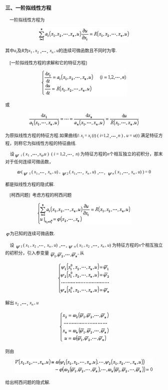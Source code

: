 <div class=Section1>
<h3 style='text-align:justify;text-justify:inter-ideograph;text-autospace:none;
vertical-align:bottom'><span lang=ZH-CN>三、一阶拟线性方程</span></h3>
<p style='text-align:justify;text-justify:inter-ideograph;text-autospace:none;
vertical-align:bottom'><span lang=EN-US style='font-family:"Times New Roman"'>&nbsp;&nbsp;&nbsp;
</span><span lang=ZH-CN>一阶拟线性方程为</span></p>
<p align=center style='text-align:center;text-autospace:none;vertical-align:
bottom'><sub><span lang=EN-US style='font-family:"Times New Roman"'><img
width=292 height=47 src="res/17e9d95da129bdd93c34fb6cc6aaaa52_5790_files/image002.gif"
u1:shapes="_x0000_i1025"></span></sub></p>
<p style='text-align:justify;text-justify:inter-ideograph;text-autospace:none;
vertical-align:bottom'><span lang=ZH-CN>其中</span><i><span lang=EN-US
style='font-family:"Times New Roman"'>a</span></i><i><sub><span lang=EN-US
style='font-size:8.0pt;font-family:"Times New Roman"'>i</span></sub></i><span
lang=ZH-CN>及</span><i><span lang=EN-US style='font-family:"Times New Roman"'>R</span></i><span
lang=ZH-CN>为</span><i><span lang=EN-US style='font-family:"Times New Roman"'>x</span></i><sub><span
lang=EN-US style='font-size:8.0pt;font-family:"Times New Roman"'>1 </span></sub><span
lang=EN-US style='font-family:"Times New Roman"'>, <i>x</i></span><sub><span
lang=EN-US style='font-size:8.0pt;font-family:"Times New Roman"'>2 </span></sub><sub><span
lang=EN-US style='font-family:"Times New Roman"'><img width=29 height=15
src="res/17e9d95da129bdd93c34fb6cc6aaaa52_5790_files/image004.gif" u1:shapes="_x0000_i1026"
align=absmiddle></span></sub><span lang=EN-US style='font-family:"Times New Roman"'>&nbsp;<i>x</i></span><i><sub><span
lang=EN-US style='font-size:8.0pt;font-family:"Times New Roman"'>n </span></sub></i><span
lang=EN-US style='font-family:"Times New Roman"'>, <i>u</i></span><span
lang=ZH-CN>的连续可微函数且不同时为零</span><span lang=EN-US style='font-family:"Times New Roman"'>.</span></p>
<p style='text-align:justify;text-justify:inter-ideograph;text-autospace:none;
vertical-align:bottom'><span lang=EN-US style='font-family:"Times New Roman"'>&nbsp;&nbsp;&nbsp;
[</span><span lang=ZH-CN>一阶拟线性方程的求解和它的特征方程</span><span lang=EN-US
style='font-family:"Times New Roman"'>]</span></p>
<p align=center style='text-align:center;text-autospace:none;vertical-align:
bottom'><sub><span lang=EN-US style='font-family:"Times New Roman"'><img
width=275 height=83 src="res/17e9d95da129bdd93c34fb6cc6aaaa52_5790_files/image006.gif"
u1:shapes="_x0000_i1027"></span></sub></p>
<p style='text-align:justify;text-justify:inter-ideograph;text-autospace:none;
vertical-align:bottom'><span lang=ZH-CN>或</span></p>
<p align=center style='text-align:center;text-autospace:none;vertical-align:
bottom'><sub><span lang=EN-US style='font-family:"Times New Roman"'><img
width=357 height=47 src="res/17e9d95da129bdd93c34fb6cc6aaaa52_5790_files/image008.gif"
u1:shapes="_x0000_i1028"></span></sub></p>
<p style='text-align:justify;text-justify:inter-ideograph;text-autospace:none;
vertical-align:bottom'><span lang=ZH-CN>为原拟线性方程的特征方程</span><span lang=EN-US
style='font-family:"Times New Roman"'>.</span><span lang=ZH-CN>如果曲线</span><i><span
lang=EN-US style='font-family:"Times New Roman"'>l</span></i><span lang=EN-US
style='font-family:"Times New Roman"'>: <i>x</i></span><i><sub><span
lang=EN-US style='font-size:8.0pt;font-family:"Times New Roman"'>i </span></sub></i><span
lang=EN-US style='font-family:"Times New Roman"'>= <i>x</i></span><i><sub><span
lang=EN-US style='font-size:8.0pt;font-family:"Times New Roman"'>i </span></sub></i><span
lang=EN-US style='font-family:"Times New Roman"'>(<i>t</i>) ( <i>i</i>=1,2<sub><img
width=29 height=15 src="res/17e9d95da129bdd93c34fb6cc6aaaa52_5790_files/image009.gif"
u1:shapes="_x0000_i1029" align=absmiddle></sub><i>n </i>) , <i>u </i>= <i>u</i>(<i>t</i>)
</span><span lang=ZH-CN>满足特征方程，则称它为拟线性方程的特征曲线</span><span lang=EN-US
style='font-family:"Times New Roman"'>.</span></p>
<p style='text-align:justify;text-justify:inter-ideograph;text-autospace:none;
vertical-align:bottom'><span lang=EN-US style='font-family:"Times New Roman"'>&nbsp;&nbsp;&nbsp;
</span><span lang=ZH-CN>设</span><sub><span lang=EN-US style='font-size:8.0pt;
font-family:"Times New Roman"'><img width=17 height=17
src="res/17e9d95da129bdd93c34fb6cc6aaaa52_5790_files/2.gif" align=absmiddle></span></sub><span lang=EN-US
style='font-family:"Times New Roman"'> </span><i><sub><span lang=EN-US
style='font-size:8.0pt;font-family:"Times New Roman"'>i</span></sub></i><span
lang=EN-US style='font-family:"Times New Roman"'> ( <i>x</i></span><sub><span
lang=EN-US style='font-size:8.0pt;font-family:"Times New Roman"'>1 </span></sub><sub><span
lang=EN-US style='font-family:"Times New Roman"'><img width=29 height=15
src="res/17e9d95da129bdd93c34fb6cc6aaaa52_5790_files/image010.gif" u1:shapes="_x0000_i1038"
align=absmiddle></span></sub><i><span lang=EN-US style='font-family:"Times New Roman"'>x<sub>n</sub></span></i><span
lang=EN-US style='font-family:"Times New Roman"'>,<i>u</i> )&nbsp; ( <i>i </i>=
1,2<sub><img width=29 height=15
src="res/17e9d95da129bdd93c34fb6cc6aaaa52_5790_files/image011.gif" u1:shapes="_x0000_i1039"
align=absmiddle></sub> <i>n</i>) </span><span lang=ZH-CN>为特征方程的</span><i><span
lang=EN-US style='font-family:"Times New Roman"'>n</span></i><span lang=ZH-CN>个相互独立的初积分，那末对于任何连续可微函数，</span></p>
<p align=center style='text-align:center;text-autospace:none;vertical-align:
bottom'><span lang=EN-US style='font-family:"Times New Roman"'><img width=13
height=15 src="res/17e9d95da129bdd93c34fb6cc6aaaa52_5790_files/3.gif" align=absmiddle>(</span><sub><span
lang=EN-US style='font-size:8.0pt;font-family:"Times New Roman"'><img width=17
height=17 src="res/17e9d95da129bdd93c34fb6cc6aaaa52_5790_files/2.gif" align=absmiddle></span></sub><span
lang=EN-US style='font-family:"Times New Roman"'> </span><sub><span lang=EN-US
style='font-size:8.0pt;font-family:"Times New Roman"'>1<i> </i></span></sub><span
lang=EN-US style='font-family:"Times New Roman"'>( <i>x</i></span><sub><span
lang=EN-US style='font-size:8.0pt;font-family:"Times New Roman"'>1</span></sub><sub><span
lang=EN-US style='font-family:"Times New Roman"'><img width=29 height=15
src="res/17e9d95da129bdd93c34fb6cc6aaaa52_5790_files/image012.gif" u1:shapes="_x0000_i1040"
align=absmiddle></span></sub><span lang=EN-US style='font-family:"Times New Roman"'>
<i>x</i></span><i><sub><span lang=EN-US style='font-size:8.0pt;font-family:
"Times New Roman"'>n</span></sub></i><sub><span lang=EN-US style='font-size:
8.0pt;font-family:"Times New Roman"'> </span></sub><span lang=EN-US
style='font-family:"Times New Roman"'>, <i>u</i>) , </span><sub><span
lang=EN-US style='font-size:8.0pt;font-family:"Times New Roman"'><img width=17
height=17 src="res/17e9d95da129bdd93c34fb6cc6aaaa52_5790_files/2.gif" align=absmiddle>2<i> </i></span></sub><span
lang=EN-US style='font-family:"Times New Roman"'>( <i>x</i></span><sub><span
lang=EN-US style='font-size:8.0pt;font-family:"Times New Roman"'>1</span></sub><sub><span
lang=EN-US style='font-family:"Times New Roman"'><img width=29 height=15
src="res/17e9d95da129bdd93c34fb6cc6aaaa52_5790_files/image013.gif" u1:shapes="_x0000_i1041"
align=absmiddle></span></sub><span lang=EN-US style='font-family:"Times New Roman"'>
<i>x</i></span><i><sub><span lang=EN-US style='font-size:8.0pt;font-family:
"Times New Roman"'>n </span></sub></i><span lang=EN-US style='font-family:"Times New Roman"'>,
<i>u</i>) <sub><img width=29 height=15
src="res/17e9d95da129bdd93c34fb6cc6aaaa52_5790_files/image014.gif" u1:shapes="_x0000_i1042"
align=absmiddle></sub>&nbsp;</span><i><sub><span lang=EN-US style='font-size:
8.0pt;font-family:"Times New Roman"'><img width=17 height=17
src="res/17e9d95da129bdd93c34fb6cc6aaaa52_5790_files/2.gif" align=absmiddle>n</span></sub></i><sub><span
lang=EN-US style='font-size:8.0pt;font-family:"Times New Roman"'> </span></sub><span
lang=EN-US style='font-family:"Times New Roman"'>( <i>x</i></span><sub><span
lang=EN-US style='font-size:8.0pt;font-family:"Times New Roman"'>1</span></sub><sub><span
lang=EN-US style='font-family:"Times New Roman"'><img width=29 height=15
src="res/17e9d95da129bdd93c34fb6cc6aaaa52_5790_files/image015.gif" u1:shapes="_x0000_i1043"
align=absmiddle></span></sub><span lang=EN-US style='font-family:"Times New Roman"'>
<i>x</i></span><i><sub><span lang=EN-US style='font-size:8.0pt;font-family:
"Times New Roman"'>n </span></sub></i><span lang=EN-US style='font-family:"Times New Roman"'>,
<i>u</i>) ) = 0</span></p>
<p style='text-align:justify;text-justify:inter-ideograph;text-autospace:none;
vertical-align:bottom'><span lang=ZH-CN>都是拟线性方程的隐式解</span><span lang=EN-US
style='font-family:"Times New Roman"'>.</span></p>
<p style='text-align:justify;text-justify:inter-ideograph;text-autospace:none;
vertical-align:bottom'><span lang=EN-US style='font-family:"Times New Roman"'>&nbsp;&nbsp;&nbsp;
[</span><span lang=ZH-CN>柯西问题</span><span lang=EN-US style='font-family:"Times New Roman"'>]&nbsp;
</span><span lang=ZH-CN>考虑方程的柯西问题</span></p>
<p align=center style='text-align:center;text-autospace:none;vertical-align:
bottom'><sub><span lang=EN-US style='font-family:"Times New Roman"'><img
width=300 height=72 src="res/17e9d95da129bdd93c34fb6cc6aaaa52_5790_files/image017.gif"
u1:shapes="_x0000_i1044"></span></sub></p>
<p style='text-align:justify;text-justify:inter-ideograph;text-autospace:none;
vertical-align:bottom'><span lang=EN-US style='font-family:"Times New Roman"'><img
width=15 height=19 src="res/17e9d95da129bdd93c34fb6cc6aaaa52_5790_files/4.gif" align=absmiddle></span><span
lang=ZH-CN>为已知的连续可微函数</span><span lang=EN-US style='font-family:"Times New Roman"'>.</span></p>
<p style='text-align:justify;text-justify:inter-ideograph;text-autospace:none;
vertical-align:bottom'><span lang=EN-US style='font-family:"Times New Roman"'>&nbsp;&nbsp;&nbsp;
</span><span lang=ZH-CN>设</span><span lang=ZH-CN style='font-family:"Times New Roman"'>
</span><sub><span lang=EN-US style='font-size:8.0pt;font-family:"Times New Roman"'><img
width=17 height=17 src="res/17e9d95da129bdd93c34fb6cc6aaaa52_5790_files/2.gif" align=absmiddle>1<i> </i></span></sub><span
lang=EN-US style='font-family:"Times New Roman"'>( <i>x</i></span><sub><span
lang=EN-US style='font-size:8.0pt;font-family:"Times New Roman"'>1 </span></sub><span
lang=EN-US style='font-family:"Times New Roman"'>, <i>x</i></span><sub><span
lang=EN-US style='font-size:8.0pt;font-family:"Times New Roman"'>2 </span></sub><sub><span
lang=EN-US style='font-family:"Times New Roman"'><img width=29 height=15
src="res/17e9d95da129bdd93c34fb6cc6aaaa52_5790_files/image018.gif" u1:shapes="_x0000_i1045"
align=absmiddle></span></sub><span lang=EN-US style='font-family:"Times New Roman"'>&nbsp;<i>x</i></span><i><sub><span
lang=EN-US style='font-size:8.0pt;font-family:"Times New Roman"'>n </span></sub></i><span
lang=EN-US style='font-family:"Times New Roman"'>, <i>u</i>) <sub><img
width=29 height=15 src="res/17e9d95da129bdd93c34fb6cc6aaaa52_5790_files/image019.gif"
u1:shapes="_x0000_i1046" align=absmiddle></sub></span><sub><span lang=EN-US
style='font-size:8.0pt;font-family:"Times New Roman"'><img width=17 height=17
src="res/17e9d95da129bdd93c34fb6cc6aaaa52_5790_files/2.gif" align=absmiddle></span></sub><span lang=EN-US
style='font-family:"Times New Roman"'>&nbsp;</span><i><sub><span lang=EN-US
style='font-size:8.0pt;font-family:"Times New Roman"'>n</span></sub></i><sub><span
lang=EN-US style='font-size:8.0pt;font-family:"Times New Roman"'> </span></sub><span
lang=EN-US style='font-family:"Times New Roman"'>( <i>x</i></span><sub><span
lang=EN-US style='font-size:8.0pt;font-family:"Times New Roman"'>1 </span></sub><span
lang=EN-US style='font-family:"Times New Roman"'>, <i>x</i></span><sub><span
lang=EN-US style='font-size:8.0pt;font-family:"Times New Roman"'>2 </span></sub><sub><span
lang=EN-US style='font-family:"Times New Roman"'><img width=29 height=15
src="res/17e9d95da129bdd93c34fb6cc6aaaa52_5790_files/image020.gif" u1:shapes="_x0000_i1047"
align=absmiddle></span></sub><span lang=EN-US style='font-family:"Times New Roman"'>&nbsp;<i>x</i></span><i><sub><span
lang=EN-US style='font-size:8.0pt;font-family:"Times New Roman"'>n </span></sub></i><span
lang=EN-US style='font-family:"Times New Roman"'>, <i>u</i>) </span><span
lang=ZH-CN>为特征方程的</span><i><span lang=EN-US style='font-family:"Times New Roman"'>n</span></i><span
lang=ZH-CN>个相互独立的初积分，引入参变量</span><span lang=ZH-CN style='font-family:"Times New Roman"'>
</span><sub><span lang=EN-US style='font-family:"Times New Roman"'><img
width=88 height=24 src="res/17e9d95da129bdd93c34fb6cc6aaaa52_5790_files/image022.gif"
u1:shapes="_x0000_i1048" align=absmiddle></span></sub><span lang=EN-US
style='font-family:"Times New Roman"'>, </span><span lang=ZH-CN>从</span></p>
<p align=center style='text-align:center;text-autospace:none;vertical-align:
bottom'><sub><span lang=EN-US style='font-family:"Times New Roman"'><img
width=169 height=99 src="res/17e9d95da129bdd93c34fb6cc6aaaa52_5790_files/image024.gif"
u1:shapes="_x0000_i1049"></span></sub></p>
<p style='text-align:justify;text-justify:inter-ideograph;text-autospace:none;
vertical-align:bottom'><span lang=ZH-CN>解出</span><span lang=ZH-CN
style='font-family:"Times New Roman"'> </span><i><span lang=EN-US
style='font-family:"Times New Roman"'>x</span></i><sub><span lang=EN-US
style='font-size:8.0pt;font-family:"Times New Roman"'>2 </span></sub><sub><span
lang=EN-US style='font-family:"Times New Roman"'><img width=29 height=15
src="res/17e9d95da129bdd93c34fb6cc6aaaa52_5790_files/image025.gif" u1:shapes="_x0000_i1050"
align=absmiddle></span></sub><span lang=EN-US style='font-family:"Times New Roman"'>&nbsp;<i>x</i></span><i><sub><span
lang=EN-US style='font-size:8.0pt;font-family:"Times New Roman"'>n </span></sub></i><span
lang=EN-US style='font-family:"Times New Roman"'>, <i>u </i></span></p>
<p align=center style='text-align:center;text-autospace:none;vertical-align:
bottom'><sub><span lang=EN-US style='font-family:"Times New Roman"'><img
width=159 height=99 src="res/17e9d95da129bdd93c34fb6cc6aaaa52_5790_files/image027.gif"
u1:shapes="_x0000_i1051"></span></sub></p>
<p style='text-align:justify;text-justify:inter-ideograph;text-autospace:none;
vertical-align:bottom'><span lang=ZH-CN>则由</span></p>
<p align=center style='text-align:center;text-autospace:none;vertical-align:
bottom'><sub><span lang=EN-US style='font-family:"Times New Roman"'><img
width=444 height=48 src="res/17e9d95da129bdd93c34fb6cc6aaaa52_5790_files/image029.gif"
u1:shapes="_x0000_i1052"></span></sub></p>
<p style='text-align:justify;text-justify:inter-ideograph;text-autospace:none;
vertical-align:bottom'><span lang=ZH-CN>给出柯西问题的隐式解</span><span lang=EN-US
style='font-family:"Times New Roman"'>.</span></p>
</div>